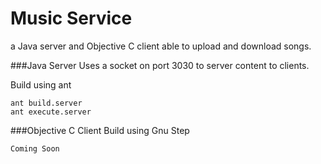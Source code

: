 Music Service
=============

a Java server and Objective C client able to upload and download songs.

###Java Server
Uses a socket on port 3030 to server content to clients.

Build using ant
```
ant build.server
ant execute.server
```

###Objective C Client
Build using Gnu Step
```
Coming Soon
```